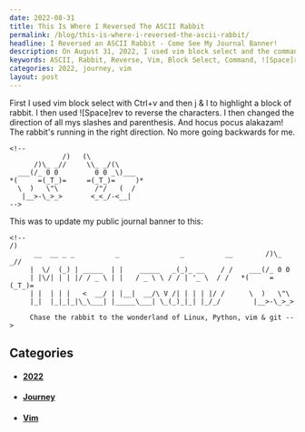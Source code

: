 ```yaml
---
date: 2022-08-31
title: This Is Where I Reversed The ASCII Rabbit
permalink: /blog/this-is-where-i-reversed-the-ascii-rabbit/
headline: I Reversed an ASCII Rabbit - Come See My Journal Banner!
description: On August 31, 2022, I used vim block select and the command '![Space]rev' to create a new ASCII rabbit, running in the right direction. I was so proud of my work that I updated my public journal banner with the new ASCII rabbit - come read about my journey and see the new banner!
keywords: ASCII, Rabbit, Reverse, Vim, Block Select, Command, ![Space]rev, August 31, 2022, Direction, Slashes, Parenthesis, Journal, Banner, Journey
categories: 2022, journey, vim
layout: post
---
```


First I used vim block select with Ctrl+v and then j & l to highlight a block
of rabbit. I then used ![Space]rev to reverse the characters. I then changed
the direction of all mys slashes and parenthesis. And hocus pocus alakazam! The
rabbit's running in the right direction. No more going backwards for me.

    <!--
                 /)   (\
          /)\_ _//     \\_ _/(\
      ___(/_ 0 0         0 0 _\)___
    *(     =(_T_)=     =(_T_)=     )*
      \  )   \"\         /"/   (  /
       |__>-\_>_>       <_<_/-<__|
    -->

This was to update my public journal banner to this:

    <!--                                                                  /)
          __  __ _ _          _               _          __        /)\_ _//
         |  \/  (_) | _____  | |    _____   _(_)_ __    / /    ___(/_ 0 0
         | |\/| | | |/ / _ \ | |   / _ \ \ / / | '_ \  / /   *(     =(_T_)=
         | |  | | |   <  __/ | |__|  __/\ V /| | | | |/ /      \  )   \"\
         |_|  |_|_|_|\_\___| |_____\___| \_(_)_|_| |_/_/        |__>-\_>_>

         Chase the rabbit to the wonderland of Linux, Python, vim & git -->

## Categories

<ul>
<li><h4><a href='/2022/'>2022</a></h4></li>
<li><h4><a href='/journey/'>Journey</a></h4></li>
<li><h4><a href='/vim/'>Vim</a></h4></li></ul>